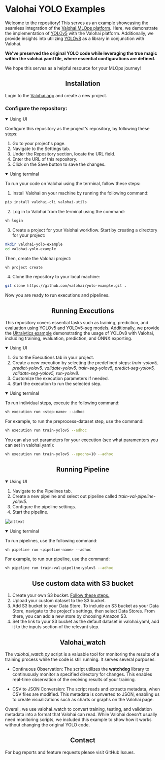 # Valohai YOLO Examples

Welcome to the repository! 
This serves as an example showcasing the seamless integration of the [Valohai MLOps platform][vh]. 
Here, we demonstrate the implementation of [YOLOv5][yl5] with the Valohai platform.
Additionally, we provide insights into utilizing [YOLOv8][yl8] as a library in conjunction with Valohai.

**We've preserved the original YOLO code while leveraging the true magic within the valohai.yaml file, where essential configurations are defined.** 

We hope this serves as a helpful resource for your MLOps journey!

[yl5]: https://github.com/ultralytics/yolov5/

[yl8]: https://github.com/ultralytics/ultralytics

[vh]: https://valohai.com/

## <div align="center">Installation</div>

Login to the [Valohai app][app] and create a new project.

### Configure the repository:
<details open>
<summary>Using UI</summary>

Configure this repository as the project's repository, by following these steps:

1. Go to your project's page.
2. Navigate to the Settings tab.
3. Under the Repository section, locate the URL field.
4. Enter the URL of this repository.
5. Click on the Save button to save the changes.
</details>

<details open>
<summary>Using terminal</summary>

To run your code on Valohai using the terminal, follow these steps:

1. Install Valohai on your machine by running the following command:
```bash
pip install valohai-cli valohai-utils
```

2. Log in to Valohai from the terminal using the command:
```bash
vh login
```

3. Create a project for your Valohai workflow.
Start by creating a directory for your project:
```bash
mkdir valohai-yolo-example
cd valohai-yolo-example
```

Then, create the Valohai project:
```bash
vh project create
```

4. Clone the repository to your local machine:
```bash
git clone https://github.com/valohai/yolo-example.git .
```

</details>

Now you are ready to run executions and pipelines.

## <div align="center">Running Executions</div>
This repository covers essential tasks such as training, prediction, and evaluation using YOLOv5 and YOLOv5-seg models. 
Additionally, we provide the [Ultralytics example][v8exmpl] demonstrating the usage of YOLOv8 with Valohai, including training, evaluation, prediction, and ONNX exporting.
<details open>
<summary>Using UI</summary>

1. Go to the Executions tab in your project.
2. Create a new execution by selecting the predefined steps: _train-yolov5,  predict-yolov5,  validate-yolov5, train-seg-yolov5, predict-seg-yolov5, validate-seg-yolov5, run-yolov8._  
3. Customize the execution parameters if needed.
4. Start the execution to run the selected step.
</details>

<details open>
<summary>Using terminal</summary>

To run individual steps, execute the following command:
```bash
vh execution run <step-name> --adhoc
```

For example, to run the preprocess-dataset step, use the command:
```bash
vh execution run train-yolov5 --adhoc
```

You can also set parameters for your execution (see what paramenters you can set in valohai.yaml):
```bash
vh execution run train-yolov5 --epochs=10 --adhoc
```
</details>

## <div align="center">Running Pipeline</div>

<details open>
<summary>Using UI</summary>

1. Navigate to the Pipelines tab.
2. Create a new pipeline and select out pipeline called _train-val-pipeline-yolov5_.  
3. Configure the pipeline settings.
4. Start the pipeline.

![alt text](https://github.com/SofiaChar/valohai-yolo-example/screenshots/ui_create_pipeline.png?raw=true)

</details>

<details open>
<summary>Using terminal</summary>

To run pipelines, use the following command:

```bash
vh pipeline run <pipeline-name> --adhoc
```

For example, to run our pipeline, use the command:
```bash
vh pipeline run train-val-pipeline-yolov5 --adhoc
```
</details>


## <div align="center">Use custom data with S3 bucket</div>
1. Create your own S3 bucket. [Follow these steps.][s3]
2. Upload your custom dataset to the S3 bucket.
2. Add S3 bucket to your Data Store. To include an S3 bucket as your Data Store, navigate to the project's settings, then select Data Stores.
From there, you can add a new store by choosing Amazon S3.
3. Set the link to your S3 bucket as the default dataset in valohai.yaml, add it to the inputs section of the relevant step.
## <div align="center">Valohai_watch</div>
The _valohai_watch.py_ script is a valuable tool for monitoring the results of a training process while the code is still running. It serves several purposes:
- Continuous Observation: The script utilizes the **watchdog** library to continuously monitor a specified directory for changes. 
This enables real-time observation of the evolving results of your training.

- CSV to JSON Conversion: The script reads and extracts metadata, when CSV files are modified. 
This metadata is converted to JSON, enabling us to create visualizations such as charts or graphs on the Valohai page.

Overall, we use valohai_watch to convert training, testing, and validation metadata into a format that Valohai can read. 
While Valohai doesn't usually need monitoring scripts, we included this example to show how it works without changing the original YOLO code.
## <div align="center">Contact</div>
For bug reports and feature requests please visit GitHub Issues.


[app]: https://app.valohai.com
 [s3]: https://help.valohai.com/hc/en-us/articles/4421421651729-Configure-an-AWS-S3-Bucket
[v8exmpl]: https://docs.ultralytics.com/usage/python/
